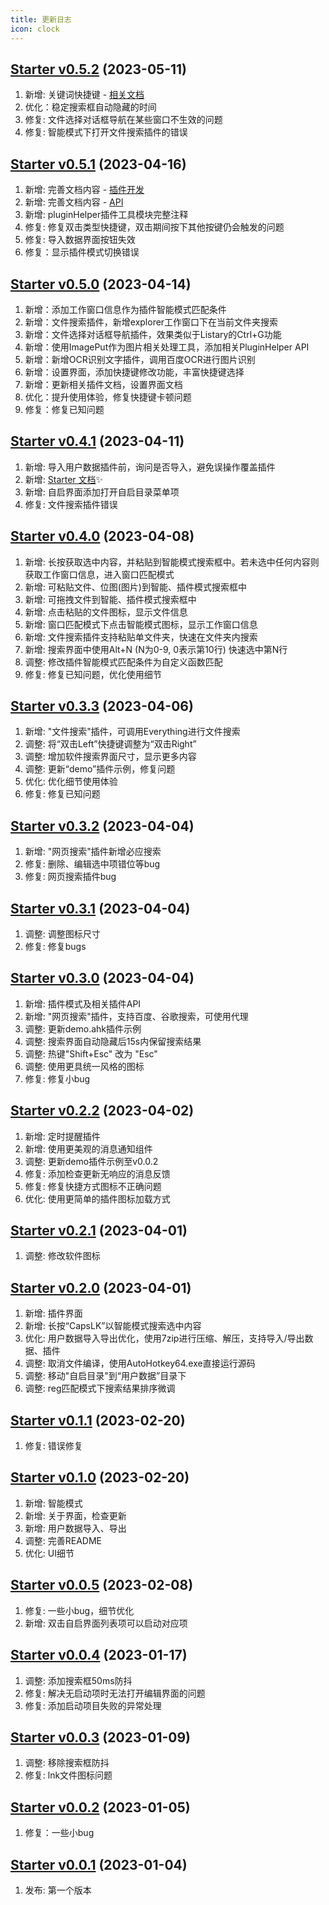 ```yaml
---
title: 更新日志
icon: clock
---
```


## [Starter v0.5.2](https://github.com/ruchuby/Starter/releases/tag/v0.5.2) (2023-05-11)

1. 新增: 关键词快捷键 - [相关文档](https://ruchuby.github.io/Starter/Starter/guide/setting/#控制)
2. 优化：稳定搜索框自动隐藏的时间
3. 修复: 文件选择对话框导航在某些窗口不生效的问题
3. 修复: 智能模式下打开文件搜索插件的错误

## [Starter v0.5.1](https://github.com/ruchuby/Starter/releases/tag/v0.5.1) (2023-04-16)

1. 新增: 完善文档内容 - [插件开发](https://ruchuby.github.io/Starter/dev/)
2. 新增: 完善文档内容 - [API](https://ruchuby.github.io/Starter/api/)
3. 新增: pluginHelper插件工具模块完整注释
4. 修复: 修复双击类型快捷键，双击期间按下其他按键仍会触发的问题
5. 修复: 导入数据界面按钮失效
6. 修复：显示插件模式切换错误

## [Starter v0.5.0](https://github.com/ruchuby/Starter/releases/tag/v0.5.0) (2023-04-14)

1. 新增：添加工作窗口信息作为插件智能模式匹配条件
2. 新增：文件搜索插件，新增explorer工作窗口下在当前文件夹搜索
3. 新增：文件选择对话框导航插件，效果类似于Listary的Ctrl+G功能
4. 新增：使用ImagePut作为图片相关处理工具，添加相关PluginHelper API
5. 新增：新增OCR识别文字插件，调用百度OCR进行图片识别
6. 新增：设置界面，添加快捷键修改功能，丰富快捷键选择
7. 新增：更新相关插件文档，设置界面文档
8. 优化：提升使用体验，修复快捷键卡顿问题
9. 修复：修复已知问题

## [Starter v0.4.1](https://github.com/ruchuby/Starter/releases/tag/v0.4.1) (2023-04-11)

1. 新增: 导入用户数据插件前，询问是否导入，避免误操作覆盖插件
2. 新增: [Starter 文档](https://ruchuby.github.io/Starter/)✨
3. 新增: 自启界面添加打开自启目录菜单项
4. 修复: 文件搜索插件错误

## [Starter v0.4.0](https://github.com/ruchuby/Starter/releases/tag/v0.4.0) (2023-04-08)

1. 新增: 长按获取选中内容，并粘贴到智能模式搜索框中。若未选中任何内容则获取工作窗口信息，进入窗口匹配模式
2. 新增: 可粘贴文件、位图(图片)到智能、插件模式搜索框中
3. 新增: 可拖拽文件到智能、插件模式搜索框中
4. 新增: 点击粘贴的文件图标，显示文件信息
5. 新增: 窗口匹配模式下点击智能模式图标，显示工作窗口信息
6. 新增: 文件搜索插件支持粘贴单文件夹，快速在文件夹内搜索
7. 新增: 搜索界面中使用Alt+N (N为0-9, 0表示第10行) 快速选中第N行
8. 调整: 修改插件智能模式匹配条件为自定义函数匹配
9. 修复: 修复已知问题，优化使用细节

## [Starter v0.3.3](https://github.com/ruchuby/Starter/releases/tag/v0.3.3) (2023-04-06)

1. 新增: "文件搜索"插件，可调用Everything进行文件搜索
2. 调整: 将“双击Left”快捷键调整为“双击Right”
3. 调整: 增加软件搜索界面尺寸，显示更多内容
4. 调整: 更新“demo”插件示例，修复问题
5. 优化: 优化细节使用体验
6. 修复: 修复已知问题

## [Starter v0.3.2](https://github.com/ruchuby/Starter/releases/tag/v0.3.2) (2023-04-04)

1. 新增: "网页搜索"插件新增必应搜索
2. 修复: 删除、编辑选中项错位等bug
3. 修复: 网页搜索插件bug

## [Starter v0.3.1](https://github.com/ruchuby/Starter/releases/tag/v0.3.1) (2023-04-04)

1. 调整: 调整图标尺寸
2. 修复: 修复bugs

## [Starter v0.3.0](https://github.com/ruchuby/Starter/releases/tag/v0.3.0) (2023-04-04)

1. 新增: 插件模式及相关插件API
2. 新增: "网页搜索"插件，支持百度、谷歌搜索，可使用代理
3. 调整: 更新demo.ahk插件示例
4. 调整: 搜索界面自动隐藏后15s内保留搜索结果
5. 调整: 热键"Shift+Esc" 改为 "Esc"
6. 调整: 使用更具统一风格的图标
7. 修复: 修复小bug

## [Starter v0.2.2](https://github.com/ruchuby/Starter/releases/tag/v0.2.2) (2023-04-02)

1. 新增: 定时提醒插件
2. 新增: 使用更美观的消息通知组件
3. 调整: 更新demo插件示例至v0.0.2
4. 修复: 添加检查更新无响应的消息反馈
5. 修复: 修复快捷方式图标不正确问题
6. 优化: 使用更简单的插件图标加载方式

## [Starter v0.2.1](https://github.com/ruchuby/Starter/releases/tag/v0.2.1) (2023-04-01)

1. 调整: 修改软件图标

## [Starter v0.2.0](https://github.com/ruchuby/Starter/releases/tag/v0.2.0) (2023-04-01)

1. 新增: 插件界面
2. 新增: 长按“CapsLK”以智能模式搜索选中内容
3. 优化: 用户数据导入导出优化，使用7zip进行压缩、解压，支持导入/导出数据、插件
4. 调整: 取消文件编译，使用AutoHotkey64.exe直接运行源码
5. 调整: 移动"自启目录"到“用户数据”目录下
6. 调整: reg匹配模式下搜索结果排序微调

## [Starter v0.1.1](https://github.com/ruchuby/Starter/releases/tag/v0.1.1) (2023-02-20)

1. 修复: 错误修复

## [Starter v0.1.0](https://github.com/ruchuby/Starter/releases/tag/v0.1.0) (2023-02-20)

1. 新增: 智能模式
2. 新增: 关于界面，检查更新
3. 新增: 用户数据导入、导出
4. 调整: 完善README
5. 优化: UI细节

## [Starter v0.0.5](https://github.com/ruchuby/Starter/releases/tag/v0.0.5) (2023-02-08)

1. 修复: 一些小bug，细节优化
2. 新增: 双击自启界面列表项可以启动对应项

## [Starter v0.0.4](https://github.com/ruchuby/Starter/releases/tag/v0.0.4) (2023-01-17)

1. 调整: 添加搜索框50ms防抖
2. 修复: 解决无启动项时无法打开编辑界面的问题
3. 修复: 添加启动项目失败的异常处理

## [Starter v0.0.3](https://github.com/ruchuby/Starter/releases/tag/v0.0.3) (2023-01-09)

1. 调整: 移除搜索框防抖
2. 修复: lnk文件图标问题

## [Starter v0.0.2](https://github.com/ruchuby/Starter/releases/tag/v0.0.2) (2023-01-05)

1. 修复：一些小bug

## [Starter v0.0.1](https://github.com/ruchuby/Starter/releases/tag/v0.0.1) (2023-01-04)

1. 发布: 第一个版本
